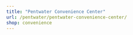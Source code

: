 ```yaml
---
title: "Pentwater Convenience Center"
url: /pentwater/pentwater-convenience-center/
shop: convenience
---
```

